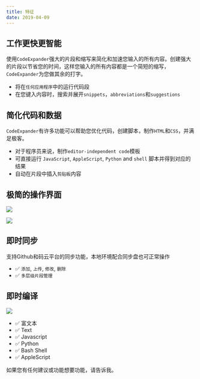 ```yaml
---
title: 特征
date: 2019-04-09
---
```


## 工作更快更智能

使用`CodeExpander`强大的片段和缩写来简化和加速您输入的所有内容。创建强大的片段以节省您的时间，这样您输入的所有内容都是一个简短的缩写，`CodeExpander`为您做其余的打字。

* 将在`任何应用程序`中的运行代码段
* 在您键入内容时，搜索并展开`snippets`，`abbreviations`和`suggestions`

## 简化代码和数据

`CodeExpander`有许多功能可以帮助您优化代码，创建脚本，制作`HTML`和`CSS`，并满足极客。

* 对于程序员来说，制作`editor-independent code`模板
* 可直接运行 `JavaScript`, `AppleScript`, `Python` and `shell` 脚本并得到对应的结果
* 自动在片段中插入`剪贴板`内容

## 极简的操作界面

![](https://gitee.com/xudaolong/codeexpander-oss/raw/master/i/features-editing.png)

![](https://gitee.com/xudaolong/codeexpander-oss/raw/master/i/features-intro.png)

## 即时同步

支持Github和码云平台的同步功能，本地环境配合同步盘也可正常操作

* ✅ `添加`, `上传`, `修改`, `删除`
* ✅ `多层级片段管理`

## 即时编译

![](https://gitee.com/xudaolong/codeexpander-oss/raw/master/i/features-language.png)

* ✅ 富文本
* ✅ Text
* ✅ Javascript
* ✅ Python
* ✅ Bash Shell
* ✅ AppleScript

 如果您有任何建议或功能想要功能，请告诉我。



